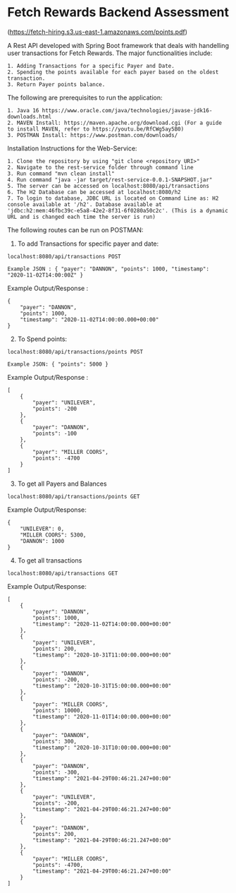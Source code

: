 # Fetch Rewards Backend Assessment 

(https://fetch-hiring.s3.us-east-1.amazonaws.com/points.pdf)

A Rest API developed with Spring Boot framework that deals with handelling user transactions for Fetch Rewards. The major functionalities include:
```
1. Adding Transactions for a specific Payer and Date.
2. Spending the points available for each payer based on the oldest transaction.
3. Return Payer points balance.
```
The following are prerequisites to run the application:
```
1. Java 16 https://www.oracle.com/java/technologies/javase-jdk16-downloads.html
2. MAVEN Install: https://maven.apache.org/download.cgi (For a guide to install MAVEN, refer to https://youtu.be/RfCWg5ay5B0)
3. POSTMAN Install: https://www.postman.com/downloads/
```
Installation Instructions for the Web-Service:
```
1. Clone the repository by using "git clone <repository URI>"
2. Navigate to the rest-service folder through command line
3. Run command "mvn clean install"
4. Run command "java -jar target/rest-service-0.0.1-SNAPSHOT.jar"
5. The server can be accessed on localhost:8080/api/transactions
6. The H2 Database can be accessed at localhost:8080/h2
7. To login to database, JDBC URL is located on Command Line as: H2 console available at '/h2'. Database available at 'jdbc:h2:mem:46fbc39c-e5a8-42e2-8f31-6f0280a50c2c'. (This is a dynamic URL and is changed each time the server is run)
```
The following routes can be run on POSTMAN:

1. To add Transactions for specific payer and date: 
```
localhost:8080/api/transactions POST

Example JSON : { "payer": "DANNON", "points": 1000, "timestamp": "2020-11-02T14:00:00Z" }
```
Example Output/Response : 
```
{
    "payer": "DANNON",
    "points": 1000,
    "timestamp": "2020-11-02T14:00:00.000+00:00"
}
```
2. To Spend points:
```
localhost:8080/api/transactions/points POST

Example JSON: { "points": 5000 }
```
Example Output/Response : 
```
[
    {
        "payer": "UNILEVER",
        "points": -200
    },
    {
        "payer": "DANNON",
        "points": -100
    },
    {
        "payer": "MILLER COORS",
        "points": -4700
    }
]
```
3. To get all Payers and Balances
```
localhost:8080/api/transactions/points GET
```
Example Output/Response:
```
{
    "UNILEVER": 0,
    "MILLER COORS": 5300,
    "DANNON": 1000
}
```
4. To get all transactions
```
localhost:8080/api/transactions GET
```
Example Output/Response: 
```
[
    {
        "payer": "DANNON",
        "points": 1000,
        "timestamp": "2020-11-02T14:00:00.000+00:00"
    },
    {
        "payer": "UNILEVER",
        "points": 200,
        "timestamp": "2020-10-31T11:00:00.000+00:00"
    },
    {
        "payer": "DANNON",
        "points": -200,
        "timestamp": "2020-10-31T15:00:00.000+00:00"
    },
    {
        "payer": "MILLER COORS",
        "points": 10000,
        "timestamp": "2020-11-01T14:00:00.000+00:00"
    },
    {
        "payer": "DANNON",
        "points": 300,
        "timestamp": "2020-10-31T10:00:00.000+00:00"
    },
    {
        "payer": "DANNON",
        "points": -300,
        "timestamp": "2021-04-29T00:46:21.247+00:00"
    },
    {
        "payer": "UNILEVER",
        "points": -200,
        "timestamp": "2021-04-29T00:46:21.247+00:00"
    },
    {
        "payer": "DANNON",
        "points": 200,
        "timestamp": "2021-04-29T00:46:21.247+00:00"
    },
    {
        "payer": "MILLER COORS",
        "points": -4700,
        "timestamp": "2021-04-29T00:46:21.247+00:00"
    }
]
